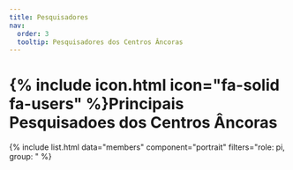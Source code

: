 ```yaml
---
title: Pesquisadores
nav:
  order: 3
  tooltip: Pesquisadores dos Centros Âncoras
---
```


# {% include icon.html icon="fa-solid fa-users" %}**Principais Pesquisadoes dos Centros Âncoras**

{% include list.html data="members" component="portrait" filters="role: pi, group: " %}
